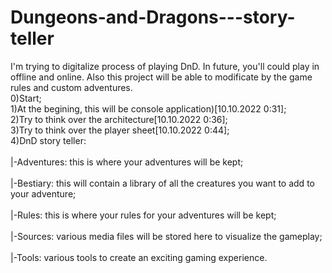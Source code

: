 # Dungeons-and-Dragons---story-teller
I'm trying to digitalize process of playing DnD. In future, you'll could play in offline and online. Also this project will be able to modificate by the game rules and custom adventures.\
0)Start;\
1)At the begining, this will be console application)[10.10.2022 0:31];\
2)Try to think over the arсhitecture[10.10.2022 0:36];\
3)Try to think over the player sheet[10.10.2022 0:44];\
4)DnD story teller:\
<br />|-Adventures: this is where your adventures will be kept;\
<br />|-Bestiary: this will contain a library of all the creatures you want to add to your adventure;\
<br />|-Rules: this is where your rules for your adventures will be kept;\
<br />|-Sources: various media files will be stored here to visualize the gameplay;\
<br />|-Tools: various tools to create an exciting gaming experience.

